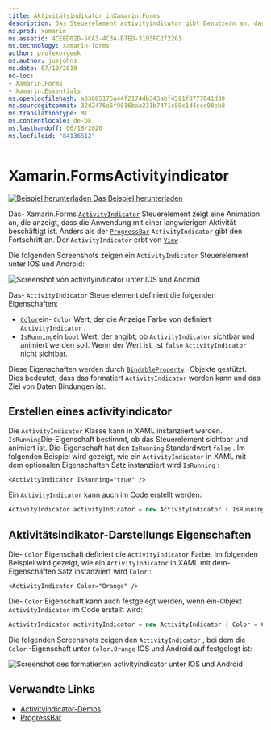 ```yaml
---
title: Aktivitätsindikator inXamarin.Forms
description: Das Steuerelement activityindicator gibt Benutzern an, dass die Anwendung mit einer langwierigen Aktivität beschäftigt ist, ohne dass der Fortschritt angegeben wird. In diesem Artikel wird erläutert, wie ein activityindicator in XAML und Code verwendet wird.
ms.prod: xamarin
ms.assetid: 4CEED02D-5CA3-4C3A-B7ED-3193FC272261
ms.technology: xamarin-forms
author: profexorgeek
ms.author: jusjohns
ms.date: 07/10/2019
no-loc:
- Xamarin.Forms
- Xamarin.Essentials
ms.openlocfilehash: a83885175a44f2174db343abf4591f8777041d39
ms.sourcegitcommit: 32d2476a5f9016baa231b7471c88c1d4ccc08eb8
ms.translationtype: MT
ms.contentlocale: de-DE
ms.lasthandoff: 06/18/2020
ms.locfileid: "84136512"
---
```

# <a name="xamarinforms-activityindicator"></a>Xamarin.FormsActivityindicator
[![Beispiel herunterladen](~/media/shared/download.png) Das Beispiel herunterladen](https://docs.microsoft.com/samples/xamarin/xamarin-forms-samples/userinterface-activityindicatordemos/)

Das- Xamarin.Forms [`ActivityIndicator`](xref:Xamarin.Forms.ActivityIndicator) Steuerelement zeigt eine Animation an, die anzeigt, dass die Anwendung mit einer langwierigen Aktivität beschäftigt ist. Anders als der [`ProgressBar`](xref:Xamarin.Forms.ProgressBar) `ActivityIndicator` gibt den Fortschritt an. Der `ActivityIndicator` erbt von [`View`](xref:Xamarin.Forms.View) .

Die folgenden Screenshots zeigen ein `ActivityIndicator` Steuerelement unter IOS und Android:

![Screenshot von activityindicator unter IOS und Android](activityindicator-images/activityindicators-default.png "Screenshot von activityindicator unter IOS und Android")

Das- `ActivityIndicator` Steuerelement definiert die folgenden Eigenschaften:

* [`Color`](xref:Xamarin.Forms.ActivityIndicator.Color)ein- `Color` Wert, der die Anzeige Farbe von definiert `ActivityIndicator` .
* [`IsRunning`](xref:Xamarin.Forms.ActivityIndicator.IsRunning)ein `bool` Wert, der angibt, ob `ActivityIndicator` sichtbar und animiert werden soll. Wenn der Wert ist, ist `false` `ActivityIndicator` nicht sichtbar.

Diese Eigenschaften werden durch [`BindableProperty`](xref:Xamarin.Forms.BindableProperty) -Objekte gestützt. Dies bedeutet, dass das formatiert `ActivityIndicator` werden kann und das Ziel von Daten Bindungen ist.

## <a name="create-an-activityindicator"></a>Erstellen eines activityindicator

Die `ActivityIndicator` Klasse kann in XAML instanziiert werden. `IsRunning`Die-Eigenschaft bestimmt, ob das Steuerelement sichtbar und animiert ist. Die-Eigenschaft hat den `IsRunning` Standardwert `false` . Im folgenden Beispiel wird gezeigt, wie ein `ActivityIndicator` in XAML mit dem optionalen Eigenschaften Satz instanziiert wird `IsRunning` :

```xaml
<ActivityIndicator IsRunning="true" />
```

Ein `ActivityIndicator` kann auch im Code erstellt werden:

```csharp
ActivityIndicator activityIndicator = new ActivityIndicator { IsRunning = true };
```

## <a name="activityindicator-appearance-properties"></a>Aktivitätsindikator-Darstellungs Eigenschaften

Die- `Color` Eigenschaft definiert die `ActivityIndicator` Farbe. Im folgenden Beispiel wird gezeigt, wie ein `ActivityIndicator` in XAML mit dem-Eigenschaften Satz instanziiert wird `Color` :

```xaml
<ActivityIndicator Color="Orange" />
```

Die- `Color` Eigenschaft kann auch festgelegt werden, wenn ein-Objekt `ActivityIndicator` im Code erstellt wird:

```csharp
ActivityIndicator activityIndicator = new ActivityIndicator { Color = Color.Orange };
```

Die folgenden Screenshots zeigen den `ActivityIndicator` , bei dem die `Color` -Eigenschaft unter `Color.Orange` IOS und Android auf festgelegt ist:

![Screenshot des formatierten activityindicator unter IOS und Android](activityindicator-images/activityindicators-styled.png "Screenshot des formatierten activityindicator unter IOS und Android")

## <a name="related-links"></a>Verwandte Links

* [Activityindicator-Demos](https://docs.microsoft.com/samples/xamarin/xamarin-forms-samples/userinterface-activityindicatordemos/)
* [ProgressBar](~/xamarin-forms/user-interface/progressbar.md)
